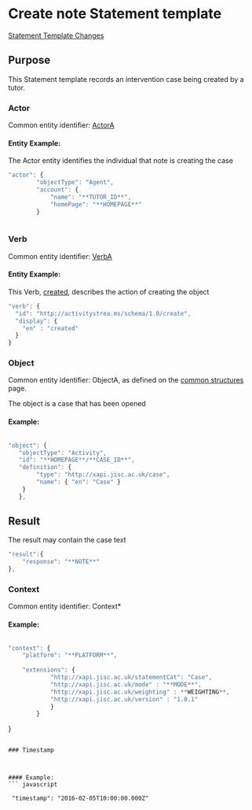 # Create note Statement template



[Statement Template Changes](/version_changes.md#create-note)

## Purpose
This Statement template records an intervention case being created by a tutor.

### Actor
Common entity identifier: [ActorA](/common_structures.md#actora)

#### Entity Example:
The Actor entity identifies the individual that note is creating the case


``` Javascript
"actor": {
		"objectType": "Agent",
		"account": {
			"name": "**TUTOR_ID**",
			"homePage": "**HOMEPAGE**"
		}
	
```

### Verb
Common entity identifier: [VerbA](/common_structures.md#verba)

#### Entity Example:
This Verb, [created](/vocabulary.md#created), describes the action of creating the object

``` javascript
"verb": {
  "id": "http://activitystrea.ms/schema/1.0/create",
  "display": {
    "en" : "created"
  }
}
```


### Object
Common entity identifier: ObjectA, as defined on the [common structures](/common_structures.md#objecta) page.

The object is a case that has been opened

#### Example:
``` javascript

"object": {
   "objectType": "Activity",
   "id": "**HOMEPAGE**/**CASE_ID**",	
   "definition": {
   		"type": "http://xapi.jisc.ac.uk/case",			
   		"name": { "en": "Case" }   
    }
   },


```

## Result
The result may contain the case text

``` javascript
"result":{
	"response": "**NOTE**"
},
```

### Context
Common entity identifier: Context*


#### Example:
``` javascript

"context": {
	"platform": "**PLATFORM**",
	
    "extensions": {
			"http://xapi.jisc.ac.uk/statementCat": "Case",
			"http://xapi.jisc.ac.uk/mode" : "**MODE**",
			"http://xapi.jisc.ac.uk/weighting" : **WEIGHTING**,
			"http://xapi.jisc.ac.uk/version" : "1.0.1"
			}
		}

```

}
```

### Timestamp



#### Example:
``` javascript

 "timestamp": "2016-02-05T10:00:00.000Z"

```

